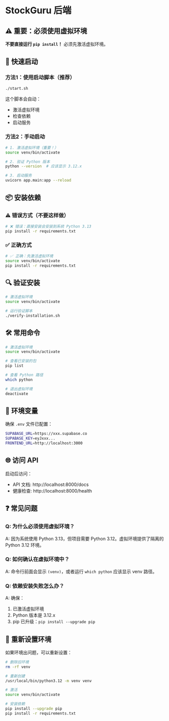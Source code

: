 # StockGuru 后端

## ⚠️ 重要：必须使用虚拟环境

**不要直接运行 `pip install`！** 必须先激活虚拟环境。

## 🚀 快速启动

### 方法1：使用启动脚本（推荐）

```bash
./start.sh
```

这个脚本会自动：
- 激活虚拟环境
- 检查依赖
- 启动服务

### 方法2：手动启动

```bash
# 1. 激活虚拟环境（重要！）
source venv/bin/activate

# 2. 验证 Python 版本
python --version  # 应该显示 3.12.x

# 3. 启动服务
uvicorn app.main:app --reload
```

## 📦 安装依赖

### ⚠️ 错误方式（不要这样做）
```bash
# ❌ 错误：直接安装会安装到系统 Python 3.13
pip install -r requirements.txt
```

### ✅ 正确方式
```bash
# ✅ 正确：先激活虚拟环境
source venv/bin/activate
pip install -r requirements.txt
```

## 🔍 验证安装

```bash
# 激活虚拟环境
source venv/bin/activate

# 运行验证脚本
./verify-installation.sh
```

## 🛠️ 常用命令

```bash
# 激活虚拟环境
source venv/bin/activate

# 查看已安装的包
pip list

# 查看 Python 路径
which python

# 退出虚拟环境
deactivate
```

## 📝 环境变量

确保 `.env` 文件已配置：

```bash
SUPABASE_URL=https://xxx.supabase.co
SUPABASE_KEY=eyJxxx...
FRONTEND_URL=http://localhost:3000
```

## 🌐 访问 API

启动后访问：
- API 文档: http://localhost:8000/docs
- 健康检查: http://localhost:8000/health

## ❓ 常见问题

### Q: 为什么必须使用虚拟环境？
A: 因为系统使用 Python 3.13，但项目需要 Python 3.12。虚拟环境提供了隔离的 Python 3.12 环境。

### Q: 如何确认在虚拟环境中？
A: 命令行前面会显示 `(venv)`，或者运行 `which python` 应该显示 venv 路径。

### Q: 依赖安装失败怎么办？
A: 确保：
1. 已激活虚拟环境
2. Python 版本是 3.12.x
3. pip 已升级：`pip install --upgrade pip`

## 🔧 重新设置环境

如果环境出问题，可以重新设置：

```bash
# 删除旧环境
rm -rf venv

# 重新创建
/usr/local/bin/python3.12 -m venv venv

# 激活
source venv/bin/activate

# 安装依赖
pip install --upgrade pip
pip install -r requirements.txt
```
